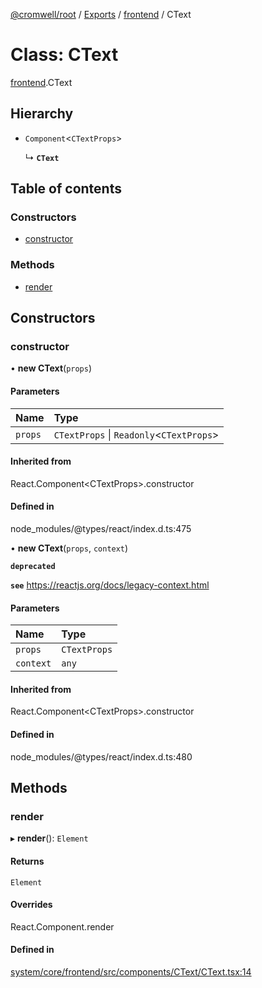 [@cromwell/root](../README.md) / [Exports](../modules.md) / [frontend](../modules/frontend.md) / CText

# Class: CText

[frontend](../modules/frontend.md).CText

## Hierarchy

- `Component`<`CTextProps`\>

  ↳ **`CText`**

## Table of contents

### Constructors

- [constructor](#constructor)

### Methods

- [render](#render)

## Constructors

### constructor

• **new CText**(`props`)

#### Parameters

| Name | Type |
| :------ | :------ |
| `props` | `CTextProps` \| `Readonly`<`CTextProps`\> |

#### Inherited from

React.Component<CTextProps\>.constructor

#### Defined in

node_modules/@types/react/index.d.ts:475

• **new CText**(`props`, `context`)

**`deprecated`**

**`see`** https://reactjs.org/docs/legacy-context.html

#### Parameters

| Name | Type |
| :------ | :------ |
| `props` | `CTextProps` |
| `context` | `any` |

#### Inherited from

React.Component<CTextProps\>.constructor

#### Defined in

node_modules/@types/react/index.d.ts:480

## Methods

### render

▸ **render**(): `Element`

#### Returns

`Element`

#### Overrides

React.Component.render

#### Defined in

[system/core/frontend/src/components/CText/CText.tsx:14](https://github.com/CromwellCMS/Cromwell/blob/master/system/core/frontend/src/components/CText/CText.tsx#L14)
